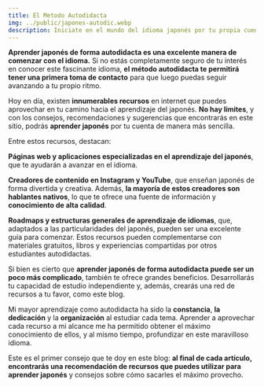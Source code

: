 ```yaml
---
title: El Metodo Autodidacta 
img: ../public/japones-autodic.webp
description: Iniciate en el mundo del idioma japonés por tu propia cuenta. 
---
```


**Aprender japonés de forma autodidacta es una excelente manera de comenzar con el idioma.** Si no estás completamente seguro de tu interés en conocer este fascinante idioma, **el método autodidacta te permitirá tener una primera toma de contacto** para que luego puedas seguir avanzando a tu propio ritmo.

Hoy en día, existen **innumerables recursos** en internet que puedes aprovechar en tu camino hacia el aprendizaje del japonés. **No hay límites**, y con los consejos, recomendaciones y sugerencias que encontrarás en este sitio, podrás **aprender japonés** por tu cuenta de manera más sencilla.

Entre estos recursos, destacan:

**Páginas web y aplicaciones especializadas en el aprendizaje del japonés**, que te ayudarán a avanzar en el idioma.

**Creadores de contenido en Instagram y YouTube**, que enseñan japonés de forma divertida y creativa. Además, **la mayoría de estos creadores son hablantes nativos**, lo que te ofrece una fuente de información y **conocimiento de alta calidad**.

**Roadmaps y estructuras generales de aprendizaje de idiomas**, que, adaptados a las particularidades del japonés, pueden ser una excelente guía para comenzar. Estos recursos pueden complementarse con materiales gratuitos, libros y experiencias compartidas por otros estudiantes autodidactas.

Si bien es cierto que **aprender japonés de forma autodidacta puede ser un poco más complicado**, también te ofrece grandes beneficios. Desarrollarás tu capacidad de estudio independiente y, además, crearás una red de recursos a tu favor, como este blog.

Mi mayor aprendizaje como autodidacta ha sido la **constancia**, **la dedicación** y la **organización** al estudiar cada tema. Aprender a aprovechar cada recurso a mi alcance me ha permitido obtener el máximo conocimiento de ellos, y al mismo tiempo, profundizar en este maravilloso idioma.

Este es el primer consejo que te doy en este blog: **al final de cada artículo, encontrarás una recomendación de recursos que puedes utilizar para aprender japonés** y consejos sobre cómo sacarles el máximo provecho. 